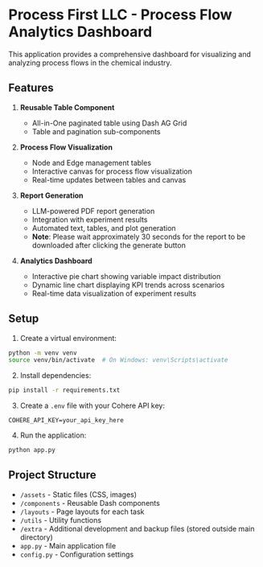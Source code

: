 # Process First LLC - Process Flow Analytics Dashboard

This application provides a comprehensive dashboard for visualizing and analyzing process flows in the chemical industry.

## Features

1. **Reusable Table Component**
   - All-in-One paginated table using Dash AG Grid
   - Table and pagination sub-components

2. **Process Flow Visualization**
   - Node and Edge management tables
   - Interactive canvas for process flow visualization
   - Real-time updates between tables and canvas

3. **Report Generation**
   - LLM-powered PDF report generation
   - Integration with experiment results
   - Automated text, tables, and plot generation
   - **Note**: Please wait approximately 30 seconds for the report to be downloaded after clicking the generate button

4. **Analytics Dashboard**
   - Interactive pie chart showing variable impact distribution
   - Dynamic line chart displaying KPI trends across scenarios
   - Real-time data visualization of experiment results

## Setup

1. Create a virtual environment:
```bash
python -m venv venv
source venv/bin/activate  # On Windows: venv\Scripts\activate
```

2. Install dependencies:
```bash
pip install -r requirements.txt
```

3. Create a `.env` file with your Cohere API key:
```
COHERE_API_KEY=your_api_key_here
```

4. Run the application:
```bash
python app.py
```

## Project Structure

- `/assets` - Static files (CSS, images)
- `/components` - Reusable Dash components
- `/layouts` - Page layouts for each task
- `/utils` - Utility functions
- `/extra` - Additional development and backup files (stored outside main directory)
- `app.py` - Main application file
- `config.py` - Configuration settings

